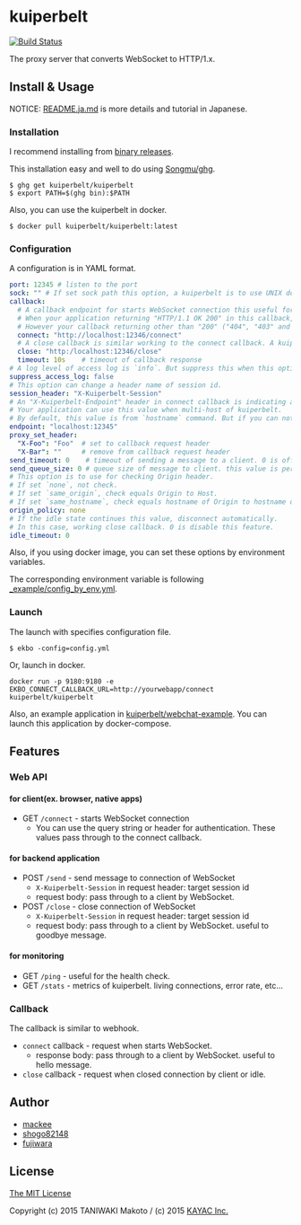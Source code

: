 # kuiperbelt

[![Build Status](https://travis-ci.org/kuiperbelt/kuiperbelt.svg)](https://travis-ci.org/kuiperbelt/kuiperbelt)

The proxy server that converts WebSocket to HTTP/1.x.

## Install & Usage

NOTICE: [README.ja.md](https://github.com/kuiperbelt/kuiperbelt/blob/master/README.ja.md) is more details and tutorial in Japanese.

### Installation

I recommend installing from [binary releases](https://github.com/kuiperbelt/kuiperbelt/releases).

This installation easy and well to do using [Songmu/ghg](https://github.com/Songmu/ghg).

```console
$ ghg get kuiperbelt/kuiperbelt
$ export PATH=$(ghg bin):$PATH
```

Also, you can use the kuiperbelt in docker.

```
$ docker pull kuiperbelt/kuiperbelt:latest
```

### Configuration

A configuration is in YAML format.

```yaml
port: 12345 # listen to the port
sock: "" # If set sock path this option, a kuiperbelt is to use UNIX domain socket.
callback:
  # A callback endpoint for starts WebSocket connection this useful for authentication.
  # When your application returning "HTTP/1.1 OK 200" in this callback, a connection upgrade to WebSocket.
  # However your callback returning other than "200" ("404", "403" and "500"...), this connection is a disconnect.
  connect: "http://localhost:12346/connect"
  # A close callback is similar working to the connect callback. A kuiperbelt send request this callback when closed connection by a client or timeout of idle(if set `idle_timeout`).
  close: "http:/localhost:12346/close"
  timeout: 10s    # timeout of callback response
# A log level of access log is `info`. But suppress this when this option is true.
suppress_access_log: false 
# This option can change a header name of session id.
session_header: "X-Kuiperbelt-Session"
# An "X-Kuiperbelt-Endpoint" header in connect callback is indicating an endpoint of kuiperbelt.
# Your application can use this value when multi-host of kuiperbelt.
# By default, this value is from `hostname` command. But if you can not use the value from `hostname`(ex. in docker), by using this option you can set suitable values.
endpoint: "localhost:12345"
proxy_set_header:
  "X-Foo": "Foo"  # set to callback request header
  "X-Bar": ""     # remove from callback request header
send_timeout: 0    # timeout of sending a message to a client. 0 is off.
send_queue_size: 0 # queue size of message to client. this value is per a cliet.
# This option is to use for checking Origin header.
# If set `none`, not check.
# If set `same_origin`, check equals Origin to Host.
# If set `same_hostname`, check equals hostname of Origin to hostname of Host, ignoring port.
origin_policy: none
# If the idle state continues this value, disconnect automatically.
# In this case, working close callback. 0 is disable this feature.
idle_timeout: 0 
```

Also, if you using docker image, you can set these options by environment variables.

The corresponding environment variable is following [_example/config_by_env.yml](https://github.com/kuiperbelt/kuiperbelt/blob/master/_example/config_by_env.yml).

### Launch

The launch with specifies configuration file.
```
$ ekbo -config=config.yml
```

Or, launch in docker.

```
docker run -p 9180:9180 -e EKBO_CONNECT_CALLBACK_URL=http://yourwebapp/connect kuiperbelt/kuiperbelt
```

Also, an example application in [kuiperbelt/webchat-example](https://github.com/kuiperbelt/webchat-example). You can launch this application by docker-compose.

## Features

### Web API

#### for client(ex. browser, native apps)

- GET `/connect` - starts WebSocket connection
  - You can use the query string or header for authentication. These values pass through to the connect callback.

#### for backend application

- POST `/send` - send message to connection of WebSocket
  - `X-Kuiperbelt-Session` in request header: target session id
  - request body: pass through to a client by WebSocket.
- POST `/close` - close connection of WebSocket
  - `X-Kuiperbelt-Session` in request header: target session id
  - request body: pass through to a client by WebSocket. useful to goodbye message.

#### for monitoring

- GET `/ping` - useful for the health check.
- GET `/stats` - metrics of kuiperbelt. living connections, error rate, etc...

### Callback

The callback is similar to webhook.

- `connect` callback - request when starts WebSocket.
  - response body: pass through to a client by WebSocket. useful to hello message.
- `close` callback - request when closed connection by client or idle.

## Author

* [mackee](https://github.com/mackee)
* [shogo82148](https://github.com/shogo82148)
* [fujiwara](https://github.com/fujiwara)

## License

[The MIT License](https://github.com/kuiperbelt/kuiperbelt/blob/master/LICENCE)

Copyright (c) 2015 TANIWAKI Makoto / (c) 2015 [KAYAC Inc.](https://github.com/kayac)
